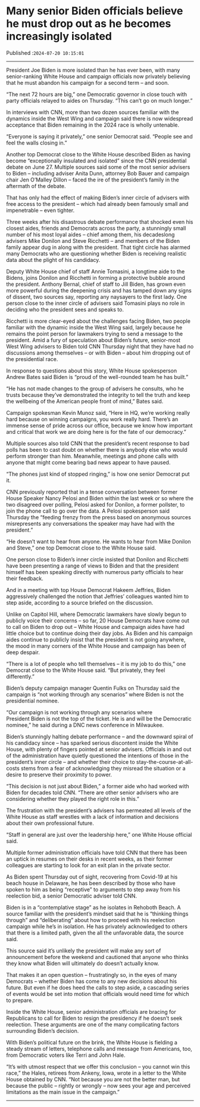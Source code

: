 # Many senior Biden officials believe he must drop out as he becomes increasingly isolated

Published :`2024-07-20 10:15:01`

---

President Joe Biden is more isolated than he has ever been, with many senior-ranking White House and campaign officials now privately believing that he must abandon his campaign for a second term – and soon.

“The next 72 hours are big,” one Democratic governor in close touch with party officials relayed to aides on Thursday. “This can’t go on much longer.”

In interviews with CNN, more than two dozen sources familiar with the dynamics inside the West Wing and campaign said there is now widespread acceptance that Biden remaining in the 2024 race is wholly untenable.

“Everyone is saying it privately,” one senior Democrat said. “People see and feel the walls closing in.”

Another top Democrat close to the White House described Biden as having become “exceptionally insulated and isolated” since the CNN presidential debate on June 27. Multiple sources said some of the most senior advisers to Biden – including adviser Anita Dunn, attorney Bob Bauer and campaign chair Jen O’Malley Dillon – faced the ire of the president’s family in the aftermath of the debate.

That has only had the effect of making Biden’s inner circle of advisers with free access to the president – which had already been famously small and impenetrable – even tighter.

Three weeks after his disastrous debate performance that shocked even his closest aides, friends and Democrats across the party, a stunningly small number of his most loyal aides – chief among them, his decadeslong advisers Mike Donilon and Steve Ricchetti – and members of the Biden family appear dug in along with the president. That tight circle has alarmed many Democrats who are questioning whether Biden is receiving realistic data about the plight of his candidacy.

Deputy White House chief of staff Annie Tomasini, a longtime aide to the Bidens, joins Donilon and Ricchetti in forming a protective bubble around the president. Anthony Bernal, chief of staff to Jill Biden, has grown even more powerful during the deepening crisis and has tamped down any signs of dissent, two sources say, reporting any naysayers to the first lady. One person close to the inner circle of advisers said Tomasini plays no role in deciding who the president sees and speaks to.

Ricchetti is more clear-eyed about the challenges facing Biden, two people familiar with the dynamic inside the West Wing said, largely because he remains the point person for lawmakers trying to send a message to the president. Amid a fury of speculation about Biden’s future, senior-most West Wing advisers to Biden told CNN Thursday night that they have had no discussions among themselves – or with Biden – about him dropping out of the presidential race.

In response to questions about this story, White House spokesperson Andrew Bates said Biden is “proud of the well-rounded team he has built.”

“He has not made changes to the group of advisers he consults, who he trusts because they’ve demonstrated the integrity to tell the truth and keep the wellbeing of the American people front of mind,” Bates said.

Campaign spokesman Kevin Munoz said, “Here in HQ, we’re working really hard because on winning campaigns, you work really hard. There’s an immense sense of pride across our office, because we know how important and critical that work we are doing here is for the fate of our democracy.”

Multiple sources also told CNN that the president’s recent response to bad polls has been to cast doubt on whether there is anybody else who would perform stronger than him. Meanwhile, meetings and phone calls with anyone that might come bearing bad news appear to have paused.

“The phones just kind of stopped ringing,” is how one senior Democrat put it.

CNN previously reported that in a tense conversation between former House Speaker Nancy Pelosi and Biden within the last week or so where the two disagreed over polling, Pelosi asked for Donilon, a former pollster, to join the phone call to go over the data. A Pelosi spokesperson said Thursday the “feeding frenzy from the press based on anonymous sources misrepresents any conversations the speaker may have had with the president.”

“He doesn’t want to hear from anyone. He wants to hear from Mike Donilon and Steve,” one top Democrat close to the White House said.

One person close to Biden’s inner circle insisted that Donilon and Ricchetti have been presenting a range of views to Biden and that the president himself has been speaking directly with numerous party officials to hear their feedback.

And in a meeting with top House Democrat Hakeem Jeffries, Biden aggressively challenged the notion that Jeffries’ colleagues wanted him to step aside, according to a source briefed on the discussion.

Unlike on Capitol Hill, where Democratic lawmakers have slowly begun to publicly voice their concerns – so far, 20 House Democrats have come out to call on Biden to drop out – White House and campaign aides have had little choice but to continue doing their day jobs. As Biden and his campaign aides continue to publicly insist that the president is not going anywhere, the mood in many corners of the White House and campaign has been of deep despair.

“There is a lot of people who tell themselves – it is my job to do this,” one Democrat close to the White House said. “But privately, they feel differently.”

Biden’s deputy campaign manager Quentin Fulks on Thursday said the campaign is “not working through any scenarios” where Biden is not the presidential nominee.

“Our campaign is not working through any scenarios where President Biden is not the top of the ticket. He is and will be the Democratic nominee,” he said during a DNC news conference in Milwaukee.

Biden’s stunningly halting debate performance – and the downward spiral of his candidacy since – has sparked serious discontent inside the White House, with plenty of fingers pointed at senior advisers. Officials in and out of the administration have quietly questioned the intentions of those in the president’s inner circle – and whether their choice to stay-the-course-at-all-costs stems from a fear of acknowledging they misread the situation or a desire to preserve their proximity to power.

“This decision is not just about Biden,” a former aide who had worked with Biden for decades told CNN. “There are other senior advisers who are considering whether they played the right role in this.”

The frustration with the president’s advisers has permeated all levels of the White House as staff wrestles with a lack of information and decisions about their own professional future.

“Staff in general are just over the leadership here,” one White House official said.

Multiple former administration officials have told CNN that there has been an uptick in resumes on their desks in recent weeks, as their former colleagues are starting to look for an exit plan in the private sector.

As Biden spent Thursday out of sight, recovering from Covid-19 at his beach house in Delaware, he has been described by those who have spoken to him as being “receptive” to arguments to step away from his reelection bid, a senior Democratic adviser told CNN.

Biden is in a “contemplative stage” as he isolates in Rehoboth Beach. A source familiar with the president’s mindset said that he is “thinking things through” and “deliberating” about how to proceed with his reelection campaign while he’s in isolation. He has privately acknowledged to others that there is a limited path, given the all the unfavorable data, the source said.

This source said it’s unlikely the president will make any sort of announcement before the weekend and cautioned that anyone who thinks they know what Biden will ultimately do doesn’t actually know.

That makes it an open question – frustratingly so, in the eyes of many Democrats – whether Biden has come to any new decisions about his future. But even if he does heed the calls to step aside, a cascading series of events would be set into motion that officials would need time for which to prepare.

Inside the White House, senior administration officials are bracing for Republicans to call for Biden to resign the presidency if he doesn’t seek reelection. These arguments are one of the many complicating factors surrounding Biden’s decision.

With Biden’s political future on the brink, the White House is fielding a steady stream of letters, telephone calls and message from Americans, too, from Democratic voters like Terri and John Hale.

“It’s with utmost respect that we offer this conclusion – you cannot win this race,” the Hales, retirees from Ankeny, Iowa, wrote in a letter to the White House obtained by CNN. “Not because you are not the better man, but because the public – rightly or wrongly – now sees your age and perceived limitations as the main issue in the campaign.”

---

